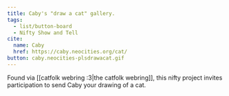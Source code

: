 ```yaml
---
title: Caby's "draw a cat" gallery.
tags:
  - list/button-board
  - Nifty Show and Tell
cite:
  name: Caby
  href: https://caby.neocities.org/cat/
button: caby.neocities-plsdrawacat.gif
---
```


Found via [[catfolk webring :3|the catfolk webring]], this nifty project invites participation to send Caby your drawing of a cat.
